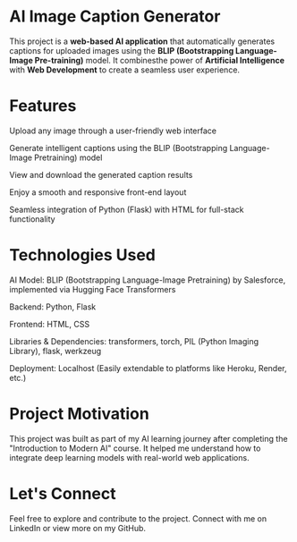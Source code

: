 # AI Image Caption Generator 

This project is a **web-based AI application** that automatically generates captions for uploaded images using the **BLIP (Bootstrapping Language-Image Pre-training)** model. It combinesthe power of **Artificial Intelligence** with **Web Development** to create a seamless user experience.

# Features
Upload any image through a user-friendly web interface

Generate intelligent captions using the BLIP (Bootstrapping Language-Image Pretraining) model

View and download the generated caption results

Enjoy a smooth and responsive front-end layout

Seamless integration of Python (Flask) with HTML for full-stack functionality

# Technologies Used
AI Model:
BLIP (Bootstrapping Language-Image Pretraining) by Salesforce, implemented via Hugging Face Transformers

Backend:
Python, Flask

Frontend:
HTML, CSS

Libraries & Dependencies:
transformers, torch, PIL (Python Imaging Library), flask, werkzeug

Deployment:
Localhost (Easily extendable to platforms like Heroku, Render, etc.)

# Project Motivation
This project was built as part of my AI learning journey after completing the "Introduction to Modern AI" course. It helped me understand how to integrate deep learning models with real-world web applications.

# Let's Connect
Feel free to explore and contribute to the project.
Connect with me on LinkedIn or view more on my GitHub.


